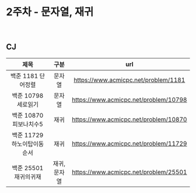 # 2주차 - 문자열, 재귀  

</br>

## CJ

|제목|구분|url|
|:------:|:---:|:---:|
|백준 1181 단어정렬|문자열|https://www.acmicpc.net/problem/1181|
|백준 10798 세로읽기|문자열|https://www.acmicpc.net/problem/10798|
|백준 10870 피보나치수5|재귀|https://www.acmicpc.net/problem/10870|
|백준 11729 하노이탑이동순서|재귀|https://www.acmicpc.net/problem/11729|
|백준 25501 재귀의귀재|재귀,문자열|https://www.acmicpc.net/problem/25501|
